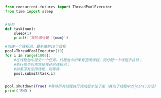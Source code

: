 
<BlogInfo id="502" title="24.线程池的使用" author="白日梦想猿" pv=0 read_times=0 pre_cost_time="0分18秒" category="并发编程" tag_list="['并发编程']" create_time="2022.03.03 16:33:30" update_time="2022.03.03 16:42:59" />

```python
from concurrent.futures import ThreadPoolExecutor
from time import sleep


#任务
def task(num):
    sleep(1)
    print(f'我的编号是：{num}')

#创建一个线程池，最多维护10个线程
pool=ThreadPoolExecutor(10)
for i in range(1000):
    #在线程池中提交一个任务，线程池中如果有空闲线程，则分配一个线程去执行；
    #执行完毕后再将线程还给线程池；
    #如果没有空闲线程，则等待
    pool.submit(task,i)


pool.shutdown(True) #等待所有线程执行完成后才往下走（类似于线程中的join()方法）
print('END')



```
